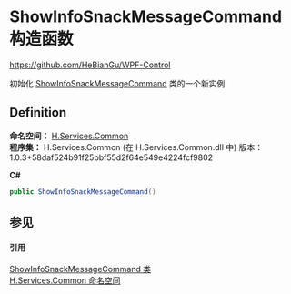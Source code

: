 # ShowInfoSnackMessageCommand 构造函数
https://github.com/HeBianGu/WPF-Control

初始化 <a href="f924104a-27f5-04b8-4383-8facc8c34e4a">ShowInfoSnackMessageCommand</a> 类的一个新实例



## Definition
**命名空间：** <a href="b9cdd84f-6623-a51a-f53b-465103ced202">H.Services.Common</a>  
**程序集：** H.Services.Common (在 H.Services.Common.dll 中) 版本：1.0.3+58daf524b91f25bbf55d2f64e549e4224fcf9802

**C#**
``` C#
public ShowInfoSnackMessageCommand()
```



## 参见


#### 引用
<a href="f924104a-27f5-04b8-4383-8facc8c34e4a">ShowInfoSnackMessageCommand 类</a>  
<a href="b9cdd84f-6623-a51a-f53b-465103ced202">H.Services.Common 命名空间</a>  
